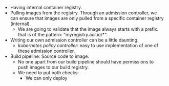 * Having internal container registry.
* Pulling images from the registry. Through an admission controller, we can ensure that images are only pulled from a specific container registry (internal).
    * We are going to validate that the image always starts with a prefix. that is of the pattern: "myregistry.acr.io/*".
* Writing our own admission controller can be a little daunting.
    * *kubernetes policy controller*: easy to use implementation of one of these admission controller.
* Build pipeline: Source code to image.
    * No one apart from our build pipeline should have permissions to push images to our build registry.
    * We need to put both checks:
        * We can only deploy